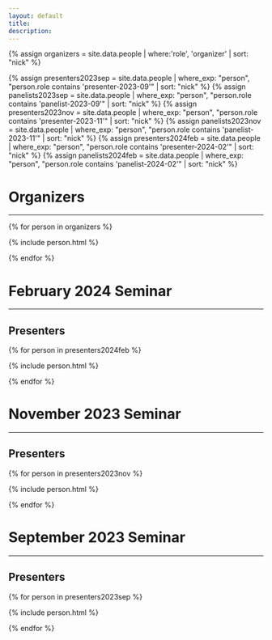 ```yaml
---
layout: default
title:
description:
---
```


{% assign organizers = site.data.people | where:'role', 'organizer' | sort: "nick" %}

{% assign presenters2023sep = site.data.people | where_exp: "person", "person.role contains 'presenter-2023-09'" | sort: "nick" %}
{% assign panelists2023sep = site.data.people | where_exp: "person", "person.role contains 'panelist-2023-09'" | sort: "nick" %}
{% assign presenters2023nov = site.data.people | where_exp: "person", "person.role contains 'presenter-2023-11'" | sort: "nick" %}
{% assign panelists2023nov = site.data.people | where_exp: "person", "person.role contains 'panelist-2023-11'" | sort: "nick" %}
{% assign presenters2024feb = site.data.people | where_exp: "person", "person.role contains 'presenter-2024-02'" | sort: "nick" %}
{% assign panelists2024feb = site.data.people | where_exp: "person", "person.role contains 'panelist-2024-02'" | sort: "nick" %}

# Organizers
---
{% for person in organizers %}

  {% include person.html %}

{% endfor %}

# February 2024 Seminar
---

## Presenters

{% for person in presenters2024feb %}

  {% include person.html %}

{% endfor %}

<!-- ## Panelists

{% for person in panelists2024feb %}

  {% include person.html %}

{% endfor %} -->
# November 2023 Seminar
---

## Presenters

{% for person in presenters2023nov %}

  {% include person.html %}

{% endfor %}

<!-- ## Panelists

{% for person in panelists2023nov %}

  {% include person.html %}

{% endfor %} -->

# September 2023 Seminar
---

## Presenters

{% for person in presenters2023sep %}

  {% include person.html %}

{% endfor %}

<!-- ## Panelists

{% for person in panelists2023sep %}

  {% include person.html %}

{% endfor %} -->
